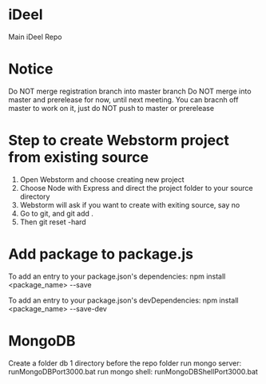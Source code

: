 # iDeel
Main iDeel Repo

# Notice

Do NOT merge registration branch into master branch
Do NOT merge into master and prerelease for now, until next meeting. You can bracnh off master to work on it, just do NOT push to master or prerelease

# Step to create Webstorm project from existing source

1. Open Webstorm and choose creating new project
2. Choose Node with Express and direct the project folder to your source directory
3. Webstorm will ask if you want to create with exiting source, say no
4. Go to git, and git add .
5. Then git reset -hard

# Add package to package.js

To add an entry to your package.json's dependencies:
npm install <package_name> --save

To add an entry to your package.json's devDependencies:
npm install <package_name> --save-dev

# MongoDB

Create a folder db 1 directory before the repo folder
run mongo server: runMongoDBPort3000.bat
run mongo shell: runMongoDBShellPort3000.bat